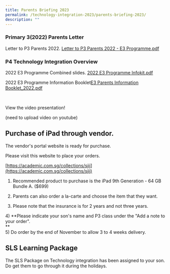 ```yaml
---
title: Parents Briefing 2023
permalink: /technology-integration-2023/parents-briefing-2023/
description: ""
---
```


### Primary 3(2022) Parents Letter


Letter to P3 Parents 2022. [Letter to P3 Parents 2022 - E3 Programme.pdf](/files/Letter%20to%20P3%20Parents%202022%20-%20E3%20Programme.pdf)  

### P4 Technology Integration Overview

  
2022 E3 Programme Combined slides. [2022 E3 Programme Infokit.pdf](/files/2022%20E3%20Programme%20Infokit.pdf)  
  
2022 E3 Programme Information Booklet[E3 Parents Information Booklet\_2022.pdf](/files/E3%20Parents%20Information%20Booklet_2022.pdf)  
  
  
   
  
  

View the video presentation!

(need to upload video on youtube)
  

  

## Purchase of iPad through vendor.

  
The vendor's portal website is ready for purchase.  
  
Please visit this website to place your orders.  
  
[https://academic.com.sg/collections/sjij](https://academic.com.sg/collections/sjij)  
  
1) Recommended product to purchase is the iPad 9th Generation - 64 GB Bundle A. ($699)  
  
2) Parents can also order a la-carte and choose the item that they want.   
  
3) Please note that the insurance is for 2 years and not three years.  
  
4) **Please indicate your son's name and P3 class under the "Add a note to your order".  
**  
5) Do order by the end of November to allow 3 to 4 weeks delivery.  
  
  
  
  

## SLS Learning Package



The SLS Package on Technology integration has been assigned to your son. Do get them to go through it during the holidays.